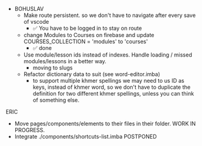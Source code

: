 - BOHUSLAV
  - Make route persistent. so we don't have to navigate after every save of vscode
    - ✅ You have to be logged in to stay on route
  - change Modules to Courses on firebase and update COURSES_COLLECTION = 'modules' to 'courses'
    - ✅ done
  - Use module/lesson ids instead of indexes. Handle loading / missed modules/lessons in a better way.
    - moving to slugs
  - Refactor dictionary data to suit (see word-editor.imba)
    - to support multiple khmer spellings we may need to us ID as keys, instead of khmer word, so we don't have to duplicate the definition for two different khmer spellings, unless you can think of something else.

ERIC
- Move pages/components/elements to their files in their folder. WORK IN PROGRESS.
- Integrate ./components/shortcuts-list.imba POSTPONED
